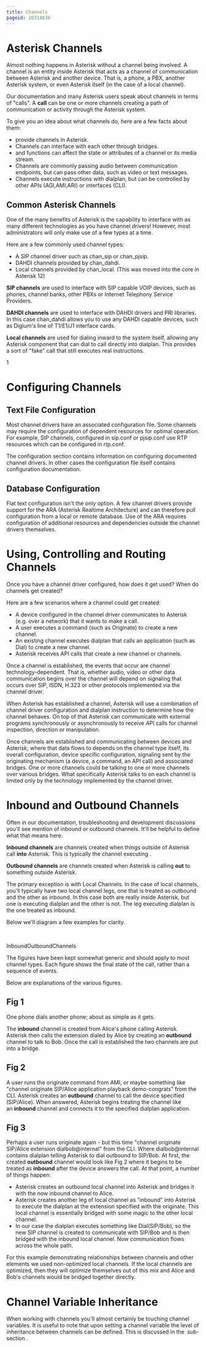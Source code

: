 ```yaml
---
title: Channels
pageid: 28314836
---
```


Asterisk Channels
=================

Almost nothing happens in Asterisk without a channel being involved. A channel is an entity inside Asterisk that acts as a channel of communication between Asterisk and another device. That is, a phone, a PBX, another Asterisk system, or even Asterisk itself (in the case of a local channel).

Our documentation and many Asterisk users speak about channels in terms of "calls". A **call** can be one or more channels creating a path of communication or activity through the Asterisk system.

To give you an idea about what channels do, here are a few facts about them:

* provide channels in Asterisk.
* Channels can interface with each other through bridges.
* and functions can affect the state or attributes of a channel or its media stream.
* Channels are commonly passing audio between communication endpoints, but can pass other data, such as video or text messages.
* Channels execute instructions with dialplan, but can be controlled by other APIs (AGI,AMI,ARI) or interfaces (CLI).

Common Asterisk Channels
------------------------

One of the many benefits of Asterisk is the capability to interface with as many different technologies as you have channel drivers! However, most administrators will only make use of a few types at a time.

Here are a few commonly used channel types:

* A SIP channel driver such as chan\_sip or chan\_pjsip.
* DAHDI channels provided by chan\_dahdi.
* Local channels provided by chan\_local. (This was moved into the core in Asterisk 12)

**SIP channels** are used to interface with SIP capable VOIP devices, such as phones, channel banks, other PBXs or Internet Telephony Service Providers.

**DAHDI channels** are used to interface with DAHDI drivers and PRI libraries. In this case chan\_dahdi allows you to use any DAHDI capable devices, such as Digium's line of T1/E1/J1 interface cards.

**Local channels** are used for dialing inward to the system itself, allowing any Asterisk component that can dial to call directly into dialplan. This provides a sort of "fake" call that still executes real instructions.

1

Configuring Channels
====================

Text File Configuration
-----------------------

Most channel drivers have an associated configuration file. Some channels may require the configuration of dependent resources for optimal operation. For example, SIP channels, configured in sip.conf or pjsip.conf use RTP resources which can be configured in rtp.conf.

The  configuration section contains information on configuring documented channel drivers. In other cases the configuration file itself contains configuration documentation.

Database Configuration
----------------------

Flat text configuration isn't the only option. A few channel drivers provide support for the ARA (Asterisk Realtime Architecture) and can therefore pull configuration from a local or remote database. Use of the ARA requires configuration of additional resources and dependencies outside the channel drivers themselves.

Using, Controlling and Routing Channels
=======================================

Once you have a channel driver configured, how does it get used? When do channels get created?

Here are a few scenarios where a channel could get created:

* A device configured in the channel driver communicates to Asterisk (e.g. over a network) that it wants to make a call.
* A user executes a command (such as Originate) to create a new channel.
* An existing channel executes dialplan that calls an application (such as Dial) to create a new channel.
* Asterisk receives API calls that create a new channel or channels.

Once a channel is established, the events that occur are channel technology-dependent. That is, whether audio, video or other data communication begins over the channel will depend on signaling that occurs over SIP, ISDN, H.323 or other protocols implemented via the channel driver.

When Asterisk has established a channel, Asterisk will use a combination of channel driver configuration and dialplan instruction to determine how the channel behaves. On top of that Asterisk can communicate with external programs synchronously or asynchronously to receive API calls for channel inspection, direction or manipulation.

Once channels are established and communicating between devices and Asterisk; where that data flows to depends on the channel type itself, its overall configuration, device specific configuration, signaling sent by the originating mechanism (a device, a command, an API call) and associated bridges. One or more channels could be talking to one or more channels over various bridges. What specifically Asterisk talks to on each channel is limited only by the technology implemented by the channel driver.

Inbound and Outbound Channels
=============================

Often in our documentation, troubleshooting and development discussions you'll see mention of inbound or outbound channels. It'll be helpful to define what that means here.

**Inbound channels** are channels created when things outside of Asterisk call **into** Asterisk. This is typically the channel executing .

**Outbound channels** are channels created when Asterisk is calling **out** to something outside Asterisk.

The primary exception is with Local Channels. In the case of local channels, you'll typically have two local channel legs, one that is treated as outbound and the other as inbound. In this case both are really inside Asterisk, but one is executing dialplan and the other is not. The leg executing dialplan is the one treated as inbound.

Below we'll diagram a few examples for clarity.

 

InboundOutboundChannels

The figures have been kept somewhat generic and should apply to most channel types. Each figure shows the final state of the call, rather than a sequence of events.

Below are explanations of the various figures.

Fig 1
-----

One phone dials another phone; about as simple as it gets.

The **inbound** channel is created from Alice's phone calling Asterisk. Asterisk then calls the extension dialed by Alice by creating an **outbound** channel to talk to Bob. Once the call is established the two channels are put into a bridge.

Fig 2
-----

A user runs the originate command from AMI, or maybe something like "channel originate SIP/Alice application playback demo-congrats" from the CLI. Asterisk creates an **outbound** channel to call the device specified (SIP/Alice). When answered, Asterisk begins treating the channel like an **inbound** channel and connects it to the specified dialplan application.

Fig 3
-----

Perhaps a user runs originate again - but this time "channel originate SIP/Alice extension dialbob@internal" from the CLI. Where dialbob@internal contains dialplan telling Asterisk to dial outbound to SIP/Bob. At first, the created **outbound** channel would look like Fig 2 where it begins to be treated as **inbound** after the device answers the call. At that point, a number of things happen:

* Asterisk creates an outbound local channel into Asterisk and bridges it with the now inbound channel to Alice.
* Asterisk creates another leg of local channel as "inbound" into Asterisk to execute the dialplan at the extension specified with the originate. This local channel is essentially bridged with some magic to the other local channel.
* In our case the dialplan executes something like Dial(SIP/Bob), so the new SIP channel is created to communicate with SIP/Bob and is then bridged with the inbound local channel. Now communication flows across the whole path.

For this example demonstrating relationships between channels and other elements we used non-optimized local channels. If the local channels are optimized, then they will optimize themselves out of this mix and Alice and Bob's channels would be bridged together directly.

Channel Variable Inheritance
============================

When working with channels you'll almost certainly be touching channel variables. It is useful to note that upon setting a channel variable the level of inheritance between channels can be defined. This is discussed in the  sub-section .

 

